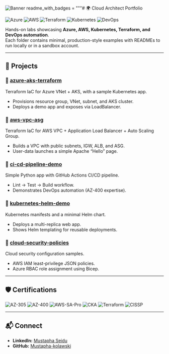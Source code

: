 ![Banner](./banner.png)
readme_with_badges = """# 🌍 Cloud Architect Portfolio  

![Azure](https://img.shields.io/badge/Azure-Cloud-blue?logo=microsoftazure)
![AWS](https://img.shields.io/badge/AWS-Cloud-orange?logo=amazonaws)
![Terraform](https://img.shields.io/badge/Terraform-IaC-purple?logo=terraform)
![Kubernetes](https://img.shields.io/badge/Kubernetes-Orchestration-blue?logo=kubernetes)
![DevOps](https://img.shields.io/badge/DevOps-CI%2FCD-green?logo=githubactions)

Hands-on labs showcasing **Azure, AWS, Kubernetes, Terraform, and DevOps automation**.  
Each folder contains minimal, production-style examples with READMEs to run locally or in a sandbox account.  

---

## 📂 Projects  

### 🔹 [azure-aks-terraform](./azure-aks-terraform)  
Terraform IaC for Azure VNet + AKS, with a sample Kubernetes app.  
- Provisions resource group, VNet, subnet, and AKS cluster.  
- Deploys a demo app and exposes via LoadBalancer.  

### 🔹 [aws-vpc-asg](./aws-vpc-asg)  
Terraform IaC for AWS VPC + Application Load Balancer + Auto Scaling Group.  
- Builds a VPC with public subnets, IGW, ALB, and ASG.  
- User-data launches a simple Apache “Hello” page.  

### 🔹 [ci-cd-pipeline-demo](./ci-cd-pipeline-demo)  
Simple Python app with GitHub Actions CI/CD pipeline.  
- Lint → Test → Build workflow.  
- Demonstrates DevOps automation (AZ-400 expertise).  

### 🔹 [kubernetes-helm-demo](./kubernetes-helm-demo)  
Kubernetes manifests and a minimal Helm chart.  
- Deploys a multi-replica web app.  
- Shows Helm templating for reusable deployments.  

### 🔹 [cloud-security-policies](./cloud-security-policies)  
Cloud security configuration samples.  
- AWS IAM least-privilege JSON policies.  
- Azure RBAC role assignment using Bicep.  

---

## 🛡 Certifications  

![AZ-305](https://img.shields.io/badge/AZ--305-Azure_Solutions_Architect_Expert-blue?logo=microsoftazure)
![AZ-400](https://img.shields.io/badge/AZ--400-DevOps_Engineer_Expert-blue?logo=microsoftazure)
![AWS-SA-Pro](https://img.shields.io/badge/AWS-Solutions_Architect_Professional-orange?logo=amazonaws)
![CKA](https://img.shields.io/badge/CKA-Certified_Kubernetes_Administrator-blue?logo=kubernetes)
![Terraform](https://img.shields.io/badge/Terraform-Associate_v2-purple?logo=terraform)
![CISSP](https://img.shields.io/badge/CISSP-Certified_Information_Systems_Security_Professional-darkgreen)

---

## 📬 Connect  
- **LinkedIn:** [Mustapha Seidu](https://www.linkedin.com/in/mustapha-sap-consultant)  
- **GitHub:** [Mustapha-kolawski](https://github.com/Mustapha-kolawski)  
